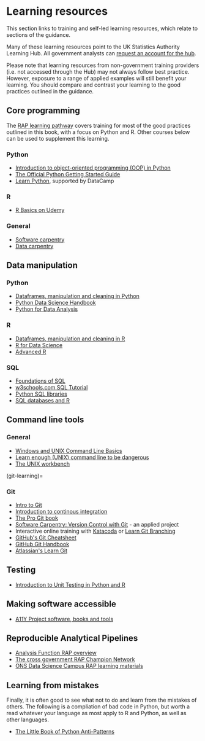 # Learning resources

This section links to training and self-led learning resources, which relate to sections of the guidance.

Many of these learning resources point to the UK Statistics Authority Learning Hub.
All government analysts can [request an account for the hub](mailto:data.science.campus.faculty@ons.gov.uk).

Please note that learning resources from non-government training providers (i.e. not accessed through the Hub) may not always follow best practice.
However, exposure to a range of applied examples will still benefit your learning.
You should compare and contrast your learning to the good practices outlined in the guidance.


## Core programming

The [RAP learning pathway](https://learninghub.ons.gov.uk/mod/page/view.php?id=8699) covers training for most of the good practices outlined in this book,
with a focus on Python and R.
Other courses below can be used to supplement this learning.


### Python

* [Introduction to object-oriented programming (OOP) in Python](https://learninghub.ons.gov.uk/enrol/index.php?id=567)
* [The Official Python Getting Started Guide](https://www.python.org/about/gettingstarted/)
* [Learn Python](https://www.learnpython.org/), supported by DataCamp


### R

* [R Basics on Udemy](https://www.udemy.com/course/r-basics/)


### General

* [Software carpentry](https://software-carpentry.org/lessons/)
* [Data carpentry](https://datacarpentry.org/lessons/)


## Data manipulation

### Python

* [Dataframes, manipulation and cleaning in Python](https://learninghub.ons.gov.uk/enrol/index.php?id=484)
* [Python Data Science Handbook](https://jakevdp.github.io/PythonDataScienceHandbook/index.html)
* [Python for Data Analysis](https://github.com/wesm/pydata-book)


### R

* [Dataframes, manipulation and cleaning in R](https://learninghub.ons.gov.uk/enrol/index.php?id=486)
* [R for Data Science](https://r4ds.had.co.nz/)
* [Advanced R](https://adv-r.hadley.nz/index.html)


### SQL

* [Foundations of SQL](https://learninghub.ons.gov.uk/enrol/index.php?id=490)
* [w3schools.com SQL Tutorial](https://www.w3schools.com/sql/default.asp)
* [Python SQL libraries](https://realpython.com/python-sql-libraries/)
* [SQL databases and R](http://datacarpentry.org/R-ecology-lesson/05-r-and-databases.html)


## Command line tools

### General

* [Windows and UNIX Command Line Basics](https://learninghub.ons.gov.uk/enrol/index.php?id=494)
* [Learn enough (UNIX) command line to be dangerous](https://www.learnenough.com/command-line-tutorial/basics)
* [The UNIX workbench](https://seankross.com/the-unix-workbench/)


(git-learning)=
### Git

* [Intro to Git](https://learninghub.ons.gov.uk/enrol/index.php?id=493)
* [Introduction to continous integration](https://learninghub.ons.gov.uk/enrol/index.php?id=568)
* [The Pro Git book](https://git-scm.com/book/en/v2)
* [Software Carpentry: Version Control with Git](https://swcarpentry.github.io/git-novice/) - an applied project
* Interactive online training with [Katacoda](https://www.katacoda.com/courses/git) or [Learn Git Branching](https://learngitbranching.js.org/)
* [GitHub's Git Cheatsheet](https://education.github.com/git-cheat-sheet-education.pdf)
* [GitHub Git Handbook](https://guides.github.com/introduction/git-handbook/)
* [Atlassian's Learn Git](https://www.atlassian.com/git)


## Testing

* [Introduction to Unit Testing in Python and R](https://learninghub.ons.gov.uk/enrol/index.php?id=539)


## Making software accessible

* [A11Y Project software, books and tools](https://www.a11yproject.com/resources/)


## Reproducible Analytical Pipelines

* [Analysis Function RAP overview](https://analysisfunction.civilservice.gov.uk/support/reproducible-analytical-pipelines/)
* [The cross government RAP Champion Network](https://analysisfunction.civilservice.gov.uk/support/reproducible-analytical-pipelines/reproducible-analytical-pipeline-rap-champions/)
* [ONS Data Science Campus RAP learning materials](https://github.com/datasciencecampus/gov-uk-rap-materials)


## Learning from mistakes

Finally, it is often good to see what not to do and learn from the mistakes of others.
The following is a compliation of bad code in Python, but worth a read whatever your language as most apply to R and Python, as well as other languages.

* [The Little Book of Python Anti-Patterns](https://docs.quantifiedcode.com/python-anti-patterns/index.html)
